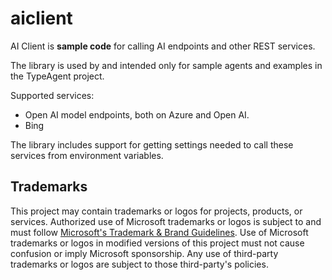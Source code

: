 # aiclient

AI Client is **sample code** for calling AI endpoints and other REST services.

The library is used by and intended only for sample agents and examples in the TypeAgent project.

Supported services:

- Open AI model endpoints, both on Azure and Open AI.
- Bing

The library includes support for getting settings needed to call these services from environment variables.

## Trademarks

This project may contain trademarks or logos for projects, products, or services. Authorized use of Microsoft
trademarks or logos is subject to and must follow
[Microsoft's Trademark & Brand Guidelines](https://www.microsoft.com/en-us/legal/intellectualproperty/trademarks/usage/general).
Use of Microsoft trademarks or logos in modified versions of this project must not cause confusion or imply Microsoft sponsorship.
Any use of third-party trademarks or logos are subject to those third-party's policies.
